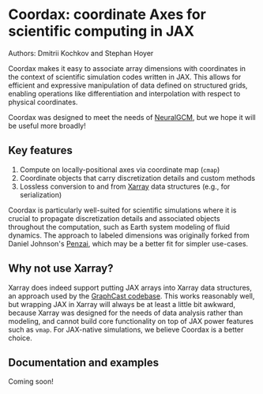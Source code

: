 # Coordax: coordinate Axes for scientific computing in JAX

Authors: Dmitrii Kochkov and Stephan Hoyer

Coordax makes it easy to associate array dimensions with coordinates in the
context of scientific simulation codes written in JAX. This allows for efficient
and expressive manipulation of data defined on structured grids, enabling
operations like differentiation and interpolation with respect to physical
coordinates.

Coordax was designed to meet the needs of
[NeuralGCM](https://github.com/neuralgcm/neuralgcm), but we hope it will be
useful more broadly!

## Key features

1. Compute on locally-positional axes via coordinate map (`cmap`)
2. Coordinate objects that carry discretization details and custom methods
3. Lossless conversion to and from [Xarray](https://github.com/pydata/xarray)
   data structures (e.g., for serialization)

Coordax is particularly well-suited for scientific simulations where it is
crucial to propagate discretization details and associated objects throughout
the computation, such as Earth system modeling of fluid dynamics. The approach
to labeled dimensions was originally forked from Daniel Johnson's
[Penzai](https://penzai.readthedocs.io/en/stable/notebooks/named_axes.html),
which may be a better fit for simpler use-cases.

## Why not use Xarray?

Xarray does indeed support putting JAX arrays into Xarray data structures, an
approach used by the
[GraphCast codebase](https://github.com/google-deepmind/graphcast/blob/v0.1.1/graphcast/xarray_jax.py).
This works reasonably well, but wrapping JAX in Xarray will always be at least a
little bit awkward, because Xarray was designed for the needs of data analysis
rather than modeling, and cannot build core functionality on top of JAX power
features such as `vmap`. For JAX-native simulations, we believe Coordax is a
better choice.

## Documentation and examples

Coming soon!
